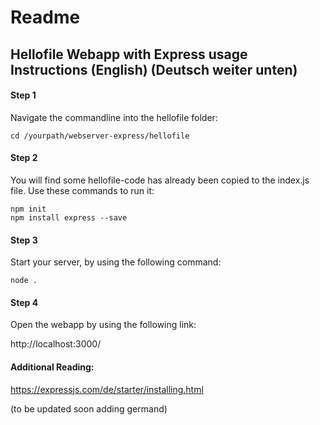 # Readme

## Hellofile Webapp with Express usage Instructions (English) (Deutsch weiter unten)

#### Step 1

Navigate the commandline into the hellofile folder:

    cd /yourpath/webserver-express/hellofile

#### Step 2

You will find some hellofile-code has already been copied to the index.js file. Use these commands to run it:

    npm init  
    npm install express --save

#### Step 3

Start your server, by using the following command:

    node .

#### Step 4

Open the webapp by using the following link: 

http://localhost:3000/

#### Additional Reading:

https://expressjs.com/de/starter/installing.html


(to be updated soon adding germand)
